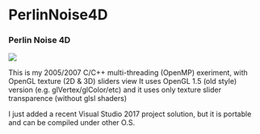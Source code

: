 # PerlinNoise4D

### Perlin Noise 4D 


![](https://raw.githubusercontent.com/BrutPitt/PerlinNoise4D/master/screenShots/noise4D.gif)


This is my 2005/2007 C/C++ multi-threading (OpenMP) exeriment, with OpenGL texture (2D & 3D) sliders view 
It uses OpenGL 1.5 (old style) version (e.g. glVertex/glColor/etc) and it uses only texture slider transparence (without glsl shaders)

I just added a recent Visual Studio 2017 project solution, but it is portable and can be compiled under other O.S. 
